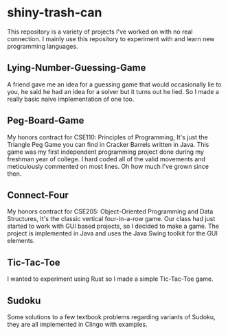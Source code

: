 # shiny-trash-can

This repository is a variety of projects I've worked on with no real connection. I mainly use this repository to experiment with and learn new programming languages.

## Lying-Number-Guessing-Game
A friend gave me an idea for a guessing game that would occasionally lie to you, he said he had an idea for a solver but it turns out he lied. So I made a really basic naive implementation of one too.

## Peg-Board-Game 
My honors contract for CSE110: Principles of Programming, It's just the Triangle Peg Game you can find in Cracker Barrels written in Java.
This game was my first independent programming project done during my freshman year of college. I hard coded all of the valid movements and meticulously commented on most lines. Oh how much I've grown since then.

## Connect-Four
My honors contract for CSE205: Object-Oriented Programming and Data Structures, It's the classic vertical four-in-a-row game.
Our class had just started to work with GUI based projects, so I decided to make a game. The project is implemented in Java and uses the Java Swing toolkit for the GUI elements.

## Tic-Tac-Toe
I wanted to experiment using Rust so I made a simple Tic-Tac-Toe game.

## Sudoku
Some solutions to a few textbook problems regarding variants of Sudoku, they are all implemented in Clingo with examples.